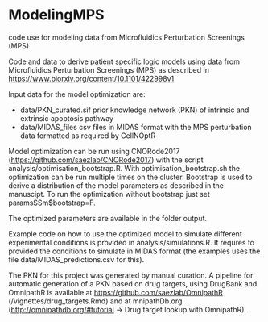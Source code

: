 # ModelingMPS
code use for modeling data from Microfluidics Perturbation Screenings (MPS)

Code and data to derive patient specific logic models using data from Microfluidics Perturbation Screenings (MPS) as described in https://www.biorxiv.org/content/10.1101/422998v1

Input data for the model optimization are:

- data/PKN_curated.sif prior knowledge network (PKN) of intrinsic and extrinsic apoptosis pathway
- data/MIDAS_files csv files in MIDAS format with the MPS perturbation data formatted as required by CellNOptR

Model optimization can be run using CNORode2017 (https://github.com/saezlab/CNORode2017) with the script analysis/optimisation_bootstrap.R. With optimisation_bootstrap.sh the optimization can be run multiple times on the cluster. Bootstrap is used to derive a distribution of the model parameters as described in the manuscipt. To run the optimization without bootstrap just set paramsSSm$bootstrap=F.


The optimized parameters are available in the folder output.

Example code on how to use the optimized model to simulate different experimental conditions is provided in analysis/simulations.R. It requres to provided the conditions to simulate in MIDAS format (the examples uses the file data/MIDAS_predictions.csv for this).


The PKN for this project was generated by manual curation. A pipeline for automatic generation of a PKN based on drug targets, using DrugBank and OmnipathR is available at https://github.com/saezlab/OmnipathR (/vignettes/drug_targets.Rmd) and at mnipathDb.org (http://omnipathdb.org/#tutorial -> Drug target lookup with OmnipathR).

